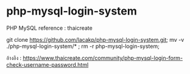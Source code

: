 # php-mysql-login-system
PHP MySQL reference : thaicreate


git clone https://github.com/lacakp/php-mysql-login-system.git; mv -v ./php-mysql-login-system/* ; rm -r php-mysql-login-system;


อ้างอิง : https://www.thaicreate.com/community/php-mysql-login-form-check-username-password.html
